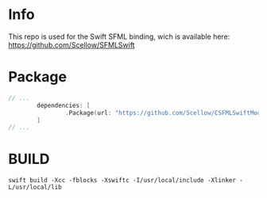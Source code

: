 # Info

This repo is used for the Swift SFML binding, wich is available here: https://github.com/Scellow/SFMLSwift

# Package

```swift
// ...
        dependencies: [
                .Package(url: "https://github.com/Scellow/CSFMLSwiftModule.git", majorVersion: 4, minor: 0),
        ]
// ...

```

# BUILD

``swift build -Xcc -fblocks -Xswiftc -I/usr/local/include -Xlinker -L/usr/local/lib``
